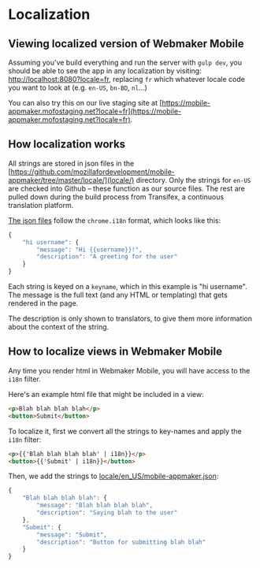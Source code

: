 # Localization

## Viewing localized version of Webmaker Mobile

Assuming you've build everything and run the server with `gulp dev`, you should be able to see the app in any localization by visiting: [http://localhost:8080?locale=fr](http://localhost:8080?locale=fr), replacing `fr` which whatever locale code you want to look at (e.g. `en-US`, `bn-BD`, `nl`...)

You can also try this on our live staging site at [https://mobile-appmaker.mofostaging.net?locale=fr](https://mobile-appmaker.mofostaging.net?locale=fr).

## How localization works

All strings are stored in json files in the [https://github.com/mozillafordevelopment/mobile-appmaker/tree/master/locale/](locale/) directory. Only the strings for `en-US` are checked into Github – these function as our source files. The rest are pulled down during the build process from Transifex, a continuous translation platform.

[The json files](https://github.com/mozillafordevelopment/mobile-appmaker/tree/master/locale/en_US/mobile-appmaker.json) follow the `chrome.i18n` format, which looks like this:

```js
{
    "hi username": {
        "message": "Hi {{username}}!",
        "description": "A greeting for the user"
    }
}
```

Each string is keyed on a `keyname`, which in this example is "hi username". The message is the full text (and any HTML or templating) that gets rendered in the page.

The description is only shown to translators, to give them more information about the context of the string.

## How to localize views in Webmaker Mobile

Any time you render html in Webmaker Mobile, you will have access to the `i18n` filter.

Here's an example html file that might be included in a view:
```html
<p>Blah blah blah blah</p>
<button>Submit</button>
```

To localize it, first we convert all the strings to key-names and apply the `i18n` filter:
```html
<p>{{'Blah blah blah blah' | i18n}}</p>
<button>{{'Submit' | i18n}}</button>
```

Then, we add the strings to [locale/en_US/mobile-appmaker.json](https://github.com/mozillafordevelopment/mobile-appmaker/blob/master/locale/en_US/mobile-appmaker.json):
```js
{
    "Blah blah blah blah": {
        "message": "Blah blah blah blah",
        "description": "Saying blah to the user"
    },
    "Submit": {
        "message": "Submit",
        "description": "Button for submitting blah blah"
    }
}
```
